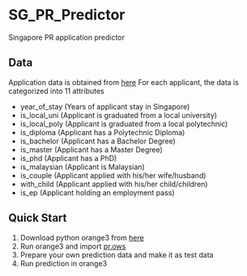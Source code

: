 # SG_PR_Predictor

Singapore PR application predictor

## Data

Application data is obtained from [here](http://sgprapp.com/listPage?&page=0)
For each applicant, the data is categorized into 11 attributes

* year_of_stay   (Years of applicant stay in Singapore)
* is_local_uni   (Applicant is graduated from a local university)
* is_local_poly  (Applicant is graduated from a local polytechnic)
* is_diploma     (Applicant has a Polytechnic Diploma)
* is_bachelor    (Applicant has a Bachelor Degree)
* is_master      (Applicant has a Master Degree)
* is_phd         (Applicant has a PhD)
* is_malaysian   (Applicant is Malaysian)
* is_couple      (Applicant applied with his/her wife/husband)
* with_child     (Applicant applied with his/her child/children)
* is_ep          (Applicant holding an employment pass)

## Quick Start

1. Download python orange3 from [here](https://github.com/biolab/orange3)
2. Run orange3 and import [pr.ows](SG_PR_Predictor/pr.ows)
3. Prepare your own prediction data and make it as test data
4. Run prediction in orange3
